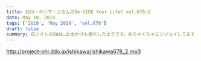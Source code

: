 ```yaml
---
title: 石川・ホンマ・ぶるんのBe-SIDE Your Life! vol.678-2
date: May 10, 2019
tags: ['2019', 'May 2019', 'vol.678']
draft: false
summary: 石川さんのGWは…お出かけも進化したようです。めちゃくちゃエンジョイしてます！MIURA
---
```


http://project-phi.ddo.jp/ishikawa/ishikawa678_2.mp3

